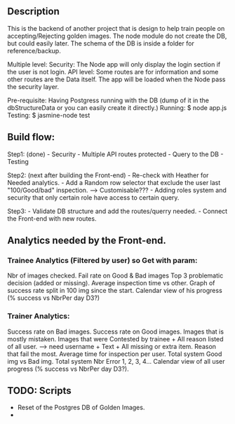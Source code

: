 ## Description
This is the backend of another project that is design to help train people on accepting/Rejecting golden images.
The node module do not create the DB, but could easily later. The schema of the DB is inside a folder for reference/backup.

Multiple level:
Security: The Node app will only display the login section if the user is not login.
API level: Some routes are for information and some other routes are the Data itself.
The app will be loaded when the Node pass the security layer.

Pre-requisite: Having Postgress running with the DB (dump of it in the dbStructureData or you can easily create it directly.)
Running: $ node app.js
Testing: $ jasmine-node test

## Build flow:
Step1: (done)
	- Security
	- Multiple API routes protected
	- Query to the DB
	- Testing

Step2: (next after building the Front-end)
	- Re-check with Heather for Needed analytics.
	- Add a Random row selector that exclude the user last "100/Good/bad" inspection. --> Customisable???
	- Adding roles system and security that only certain role have access to certain query.

Step3:
	- Validate DB structure and add the routes/querry needed.
	- Connect the Front-end with new routes.


## Analytics needed by the Front-end.
### Trainee Analytics (Filtered by user) so Get with param:
Nbr of images checked.
Fail rate on Good & Bad images
Top 3 problematic decision (added or missing).
Average inspection time vs other.
Graph of success rate split in 100 img since the start.
Calendar view of his progress (% success vs NbrPer day D3?)

### Trainer Analytics:
Success rate on Bad images.
Success rate on Good images.
Images that is mostly mistaken.
Images that were Contested by trainee + All reason listed of all user. --> need username + Text + All missing or extra item.
Reason that fail the most.
Average time for inspection per user.
Total system Good img vs Bad img.
Total system Nbr Error 1, 2, 3, 4...
Calendar view of all user progress (% success vs NbrPer day D3?).

## TODO: Scripts
- Reset of the Postgres DB of Golden Images.
-
